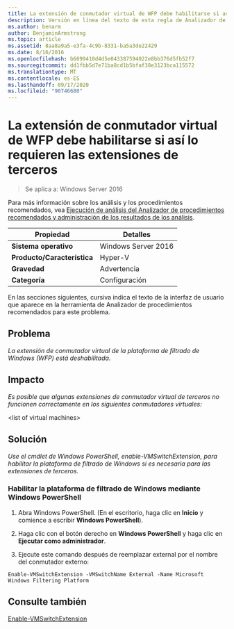 ```yaml
---
title: La extensión de conmutador virtual de WFP debe habilitarse si así lo requieren las extensiones de terceros
description: Versión en línea del texto de esta regla de Analizador de procedimientos recomendados.
ms.author: benarm
author: BenjaminArmstrong
ms.topic: article
ms.assetid: 8aa8a9a5-e3fa-4c9b-8331-ba5a3de22429
ms.date: 8/16/2016
ms.openlocfilehash: b6099410d4d5e043387594022e8bb376d5fb52f7
ms.sourcegitcommit: dd1fbb5d7e71ba8cd1b5bfaf38e3123bca115572
ms.translationtype: MT
ms.contentlocale: es-ES
ms.lasthandoff: 09/17/2020
ms.locfileid: "90746680"
---
```

# <a name="the-wfp-virtual-switch-extension-should-be-enabled-if-it-is-required-by-third-party-extensions"></a>La extensión de conmutador virtual de WFP debe habilitarse si así lo requieren las extensiones de terceros

>Se aplica a: Windows Server 2016

Para más información sobre los análisis y los procedimientos recomendados, vea [Ejecución de análisis del Analizador de procedimientos recomendados y administración de los resultados de los análisis](https://go.microsoft.com/fwlink/p/?LinkID=223177).

|Propiedad|Detalles|
|-|-|
|**Sistema operativo**|Windows Server 2016|
|**Producto/Característica**|Hyper-V|
|**Gravedad**|Advertencia|
|**Categoría**|Configuración|

En las secciones siguientes, cursiva indica el texto de la interfaz de usuario que aparece en la herramienta de Analizador de procedimientos recomendados para este problema.

## <a name="issue"></a>**Problema**
*La extensión de conmutador virtual de la plataforma de filtrado de Windows (WFP) está deshabilitada.*

## <a name="impact"></a>**Impacto**
*Es posible que algunas extensiones de conmutador virtual de terceros no funcionen correctamente en los siguientes conmutadores virtuales:*

\<list of virtual machines>

## <a name="resolution"></a>**Solución**
*Use el cmdlet de Windows PowerShell, enable-VMSwitchExtension, para habilitar la plataforma de filtrado de Windows si es necesaria para las extensiones de terceros.*

### <a name="enable-the-windows-filtering-platform-using-windows-powershell"></a>Habilitar la plataforma de filtrado de Windows mediante Windows PowerShell

1.  Abra Windows PowerShell. (En el escritorio, haga clic en **Inicio** y comience a escribir **Windows PowerShell**).

2.  Haga clic con el botón derecho en **Windows PowerShell** y haga clic en **Ejecutar como administrador**.

3.  Ejecute este comando después de reemplazar external por el nombre del conmutador externo:

```
Enable-VMSwitchExtension -VMSwitchName External -Name Microsoft Windows Filtering Platform
```

## <a name="see-also"></a>Consulte también
[Enable-VMSwitchExtension](/powershell/module/hyper-v/enable-vmswitchextension?view=win10-ps)